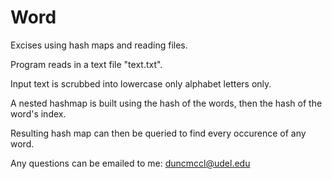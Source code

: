 # Word
Excises using hash maps and reading files. 

Program reads in a text file "text.txt".

Input text is scrubbed into lowercase only alphabet letters only.

A nested hashmap is built using the hash of the words, then the hash of the word's index.

Resulting hash map can then be queried to find every occurence of any word.

Any questions can be emailed to me: duncmccl@udel.edu
